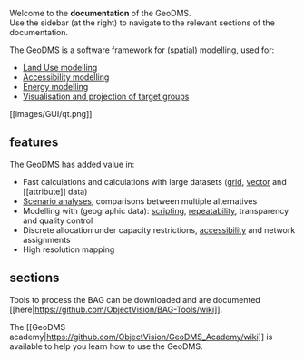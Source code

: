 Welcome to the **documentation** of the GeoDMS. <BR>Use the sidebar (at the right) to navigate to the relevant sections of the documentation.

The GeoDMS is a software framework for (spatial) modelling, used for:

- [Land Use modelling](https://github.com/ObjectVision/LandUseModelling/wiki)
- [Accessibility modelling](https://github.com/ObjectVision/AccessibilityModelling/wiki)
- [Energy modelling](https://www.pbl.nl/modellen/vesta)
- [Visualisation and projection of target groups](https://woonzorgwijzer.nl)

[[images/GUI/qt.png]]


## features

The GeoDMS has added value in:

- Fast calculations and calculations with large datasets ([grid](https://en.wikipedia.org/wiki/Grid_(spatial_index)), [vector](https://en.wikipedia.org/wiki/Euclidean_vector#In_Cartesian_space) and [[attribute]] data)
- [Scenario analyses](https://en.wikipedia.org/wiki/Scenario_analysis), comparisons between multiple alternatives
- Modelling with (geographic data): [scripting](https://en.wikipedia.org/wiki/Scripting_language), [repeatability](https://en.wikipedia.org/wiki/Repeatability), transparency and quality control
- Discrete allocation under capacity restrictions, [accessibility](https://github.com/ObjectVision/AccessibilityModelling/wiki) and network assignments
- High resolution mapping

## sections

Tools to process the BAG can be downloaded and are documented [[here|https://github.com/ObjectVision/BAG-Tools/wiki]].

The [[GeoDMS academy|https://github.com/ObjectVision/GeoDMS_Academy/wiki]] is available to help you learn how to use the GeoDMS.  

